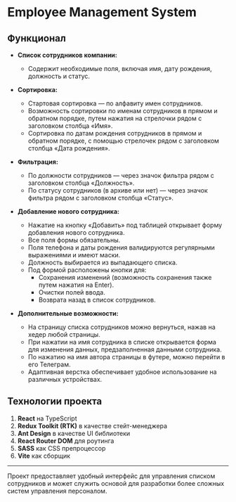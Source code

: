 # Employee Management System

## Функционал

- **Список сотрудников компании:**

  - Содержит необходимые поля, включая имя, дату рождения, должность и статус.

- **Сортировка:**

  - Стартовая сортировка — по алфавиту имен сотрудников.
  - Возможность сортировки по именам сотрудников в прямом и обратном порядке, путем нажатия на стрелочки рядом с заголовком столбца «Имя».
  - Сортировка по датам рождения сотрудников в прямом и обратном порядке, с помощью стрелочек рядом с заголовком столбца «Дата рождения».

- **Фильтрация:**

  - По должности сотрудников — через значок фильтра рядом с заголовком столбца «Должность».
  - По статусу сотрудников (в архиве или нет) — через значок фильтра рядом с заголовком столбца «Статус».

- **Добавление нового сотрудника:**

  - Нажатие на кнопку «Добавить» под таблицей открывает форму добавления нового сотрудника.
  - Все поля формы обязательны.
  - Поля телефона и даты рождения валидируются регулярными выражениями и имеют маски.
  - Должность выбирается из выпадающего списка.
  - Под формой расположены кнопки для:
    - Сохранения изменений (возможность сохранения также путем нажатия на Enter).
    - Очистки полей ввода.
    - Возврата назад в список сотрудников.

- **Дополнительные возможности:**
  - На страницу списка сотрудников можно вернуться, нажав на хедер любой страницы.
  - При нажатии на имя сотрудника в списке открывается форма для изменения данных, предзаполненная данными сотрудника.
  - По нажатию на имя автора страницы в футере, можно перейти в его Телеграм.
  - Адаптивная верстка обеспечивает удобное использование на различных устройствах.

## Технологии проекта

1. **React** на TypeScript
2. **Redux Toolkit (RTK)** в качестве стейт-менеджера
3. **Ant Design** в качестве UI библиотеки
4. **React Router DOM** для роутинга
5. **SASS** как CSS препроцессор
6. **Vite** как сборщик

---

Проект предоставляет удобный интерфейс для управления списком сотрудников и может служить основой для разработки более сложных систем управления персоналом.

